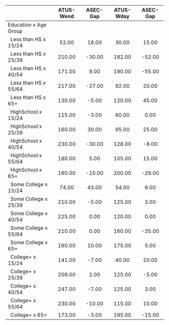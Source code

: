 
|                      |    ATUS-Wend |     ASEC-Gap |    ATUS-Wday |     ASEC-Gap |
| -------------------- | :----------: | :----------: | :----------: | :----------: |
| Education x Age Group |              |              |              |              |
| &nbsp;&nbsp;Less than HS x 15/24 |        52.00 |        18.00 |        30.00 |        15.00 |
| &nbsp;&nbsp;Less than HS x 25/39 |       210.00 |       -30.00 |       182.00 |       -52.00 |
| &nbsp;&nbsp;Less than HS x 40/54 |       171.00 |         9.00 |       190.00 |       -55.00 |
| &nbsp;&nbsp;Less than HS x 55/64 |       217.00 |       -27.00 |        92.00 |        20.00 |
| &nbsp;&nbsp;Less than HS x 65+ |       130.00 |        -5.00 |       120.00 |        45.00 |
| &nbsp;&nbsp;HighSchool x 15/24 |       115.00 |        -3.00 |        60.00 |         0.00 |
| &nbsp;&nbsp;HighSchool x 25/39 |       160.00 |        30.00 |        95.00 |        25.00 |
| &nbsp;&nbsp;HighSchool x 40/54 |       230.00 |       -30.00 |       128.00 |        -8.00 |
| &nbsp;&nbsp;HighSchool x 55/64 |       180.00 |         5.00 |       105.00 |        15.00 |
| &nbsp;&nbsp;HighSchool x 65+ |       160.00 |       -10.00 |       200.00 |       -29.00 |
| &nbsp;&nbsp;Some College x 15/24 |        74.00 |        43.00 |        54.00 |         6.00 |
| &nbsp;&nbsp;Some College x 25/39 |       210.00 |        -5.00 |       125.00 |         3.00 |
| &nbsp;&nbsp;Some College x 40/54 |       225.00 |         0.00 |       120.00 |         0.00 |
| &nbsp;&nbsp;Some College x 55/64 |       210.00 |         0.00 |       160.00 |       -35.00 |
| &nbsp;&nbsp;Some College x 65+ |       160.00 |        10.00 |       175.00 |         5.00 |
| &nbsp;&nbsp;College+ x 15/24 |       141.00 |        -7.00 |        40.00 |        20.00 |
| &nbsp;&nbsp;College+ x 25/39 |       209.00 |         2.00 |       125.00 |        -5.00 |
| &nbsp;&nbsp;College+ x 40/54 |       247.00 |        -7.00 |       125.00 |         3.00 |
| &nbsp;&nbsp;College+ x 55/64 |       230.00 |       -10.00 |       115.00 |        10.00 |
| &nbsp;&nbsp;College+ x 65+ |       173.00 |        -3.00 |       195.00 |       -15.00 |

